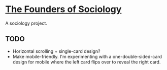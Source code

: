# [The Founders of Sociology](https://the-garlic-os.github.io/sociology-trading-cards/)
A sociology project.

## TODO
- Horizontal scrolling + single-card design?
- Make mobile-friendly. I'm experimenting with a one-double-sided-card design for mobile where the left card flips over to reveal the right card.
